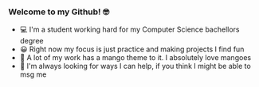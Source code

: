 ### Welcome to my Github! 🤓
-	💻 I'm a student working hard for my Computer Science bachellors degree
-	😀 Right now my focus is just practice and making projects I find fun
-	🥭 A lot of my work has a mango theme to it. I absolutely love mangoes
-	💬 I'm always looking for ways I can help, if you think I might be able to msg me

